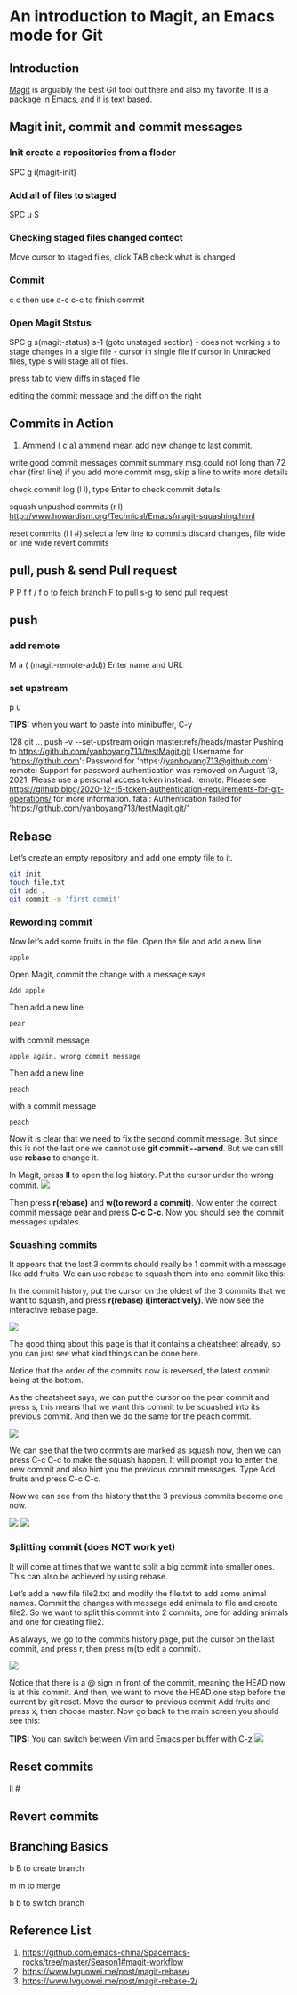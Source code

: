 # An introduction to Magit, an Emacs mode for Git


## Introduction
[Magit](https://magit.vc/) is arguably the best Git tool out there and also my favorite. It is a package in Emacs, and it is text based.
## Magit init, commit and commit messages

### Init create a repositories from a floder
SPC g i(magit-init)
### Add all of files to staged
SPC u S
### Checking staged files changed contect
Move cursor to staged files, click TAB check what is changed
### Commit
c c then use c-c c-c to finish commit
### Open Magit Ststus
SPC g s(magit-status)
s-1 (goto unstaged section) - does not working
s to stage changes in a sigle file - cursor in single file
if cursor in Untracked files, type s will stage all of files.

press tab to view diffs in staged file

editing the commit message and the diff on the right


## Commits in Action
1. Ammend ( c a)
ammend mean add new change to last commit.

write good commit messages
commit summary msg could not long than 72 char (first line)
if you add more commit msg, skip a line to write more details

check commit log (l l), type Enter to check commit details

squash unpushed commits (r l)
http://www.howardism.org/Technical/Emacs/magit-squashing.html

reset commits (l l #)
select a few line to commits
discard changes, file wide or line wide
revert commits

## pull, push & send Pull request
P P
f f / f o to fetch branch
F to pull
s-g to send pull request

## push
### add remote
M a ( (magit-remote-add))
Enter name and URL
### set upstream
p u


**TIPS:** when you want to paste into minibuffer, C-y

128 git … push -v --set-upstream origin master\:refs/heads/master
Pushing to https://github.com/yanboyang713/testMagit.git
Username for 'https://github.com': Password for 'https://yanboyang713@github.com': 
remote: Support for password authentication was removed on August 13, 2021. Please use a personal access token instead.
remote: Please see https://github.blog/2020-12-15-token-authentication-requirements-for-git-operations/ for more information.
fatal: Authentication failed for 'https://github.com/yanboyang713/testMagit.git/'

## Rebase
Let’s create an empty repository and add one empty file to it.

```bash
git init
touch file.txt
git add .
git commit -m 'first commit'
```

### Rewording commit
Now let’s add some fruits in the file. Open the file and add a new line
```file
apple
```

Open Magit, commit the change with a message says

```file
Add apple
```

Then add a new line

```file
pear
```

with commit message

```file
apple again, wrong commit message
```

Then add a new line

```file
peach
```

with a commit message

```file
peach
```

Now it is clear that we need to fix the second commit message. But since this is not the last one we cannot use **git commit --amend**. But we can still use **rebase** to change it.

In Magit, press **ll** to open the log history. Put the cursor under the wrong commit.
![](https://res.cloudinary.com/dkvj6mo4c/image/upload/v1631017008/git/Rewording_s2foua.png)

Then press **r(rebase)** and **w(to reword a commit)**.
Now enter the correct commit message pear and press **C-c C-c**. Now you should see the commit messages updates.

### Squashing commits
It appears that the last 3 commits should really be 1 commit with a message like add fruits. We can use rebase to squash them into one commit like this:

In the commit history, put the cursor on the oldest of the 3 commits that we want to squash, and press **r(rebase)** **i(interactively)**. We now see the interactive rebase page.

![](https://res.cloudinary.com/dkvj6mo4c/image/upload/v1631017472/git/Squashing_nfufkr.png)

The good thing about this page is that it contains a cheatsheet already, so you can just see what kind things can be done here.

Notice that the order of the commits now is reversed, the latest commit being at the bottom.

As the cheatsheet says, we can put the cursor on the pear commit and press s, this means that we want this commit to be squashed into its previous commit. And then we do the same for the peach commit.

![](https://res.cloudinary.com/dkvj6mo4c/image/upload/v1631017669/git/Squashing2_rfht8t.png)

We can see that the two commits are marked as squash now, then we can press C-c C-c to make the squash happen. It will prompt you to enter the new commit and also hint you the previous commit messages. Type Add fruits and press C-c C-c.

Now we can see from the history that the 3 previous commits become one now.

![](https://res.cloudinary.com/dkvj6mo4c/image/upload/v1631017873/git/Squashing3_zchjry.png)
![](https://res.cloudinary.com/dkvj6mo4c/image/upload/v1631018028/git/Squashing4_n9ry27.png)

### Splitting commit (does NOT work yet)
It will come at times that we want to split a big commit into smaller ones. This can also be achieved by using rebase.

Let’s add a new file file2.txt and modify the file.txt to add some animal names. Commit the changes with message add animals to file and create file2. So we want to split this commit into 2 commits, one for adding animals and one for creating file2.

As always, we go to the commits history page, put the cursor on the last commit, and press r, then press m(to edit a commit).

![](https://res.cloudinary.com/dkvj6mo4c/image/upload/v1631018477/git/Splitting1_ij6vvu.png)

Notice that there is a @ sign in front of the commit, meaning the HEAD now is at this commit. And then, we want to move the HEAD one step before the current by git reset. Move the cursor to previous commit Add fruits and press x, then choose master. Now go back to the main screen you should see this:

**TIPS:** You can switch between Vim and Emacs per buffer with C-z
![](https://res.cloudinary.com/dkvj6mo4c/image/upload/v1631019252/git/Splitting2_i6p9cr.png)


## Reset commits
ll #

## Revert commits

## Branching Basics
b B to create branch

m m to merge

b b to switch branch


## Reference List
1. https://github.com/emacs-china/Spacemacs-rocks/tree/master/Season1#magit-workflow
2. https://www.lvguowei.me/post/magit-rebase/
3. https://www.lvguowei.me/post/magit-rebase-2/


